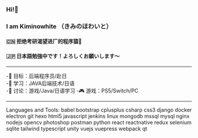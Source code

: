 ### Hi!👋  
### I am Kiminowhite （きみのほわいと）
#### 🇨🇳 拒绝考研渴望进厂的程序猿🐒
#### 🇯🇵 日本語勉強中です！よろしくお願いします〜
---


<!--
**kiminowhite/kiminowhite** is a ✨ _special_ ✨ repository because its `README.md` (this file) appears on your GitHub profile.

Here are some ideas to get you started:

- 🔭 I’m currently working on ...
- 🌱 I’m currently learning ...
- 👯 I’m looking to collaborate on ...
- 🤔 I’m looking for help with ...
- 💬 Ask me about ...
- 📫 How to reach me: ...
- 😄 Pronouns: ...
- ⚡ Fun fact: ...
-->
-🔭 目标：后端程序员/赴日   
-🌱 学习：JAVA后端技术/日语  
-💬 讨论：游戏/Java/日语学习
-🎮 游戏：PS5/Switch/PC   



---
Languages and Tools:
babel bootstrap cplusplus csharp css3 django docker electron git hexo html5 javascript jenkins linux mongodb mssql mysql nginx nodejs opencv photoshop postman python react reactnative redux selenium sqlite tailwind typescript unity vuejs vuepress webpack qt
